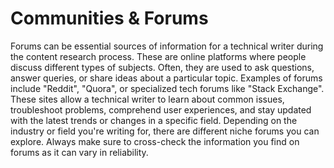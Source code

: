# Communities & Forums

Forums can be essential sources of information for a technical writer during the content research process. These are online platforms where people discuss different types of subjects. Often, they are used to ask questions, answer queries, or share ideas about a particular topic. Examples of forums include "Reddit", "Quora", or specialized tech forums like "Stack Exchange". These sites allow a technical writer to learn about common issues, troubleshoot problems, comprehend user experiences, and stay updated with the latest trends or changes in a specific field. Depending on the industry or field you're writing for, there are different niche forums you can explore. Always make sure to cross-check the information you find on forums as it can vary in reliability.